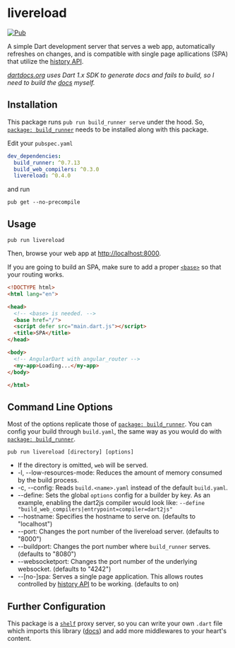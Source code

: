 # livereload

[![Pub](https://img.shields.io/pub/v/livereload.svg)](https://pub.dartlang.org/packages/livereload)

A simple Dart development server that serves a web app, automatically refreshes on changes, and is compatible with single page apllications (SPA) that utilize the [history API][].

_[dartdocs.org][] uses Dart 1.x SDK to generate docs and fails to build, so I need to build the [docs][] myself._

## Installation

This package runs `pub run build_runner serve` under the hood. So, [`package: build_runner`][] needs to be installed along with this package.

Edit your `pubspec.yaml`

```yaml
dev_dependencies:
  build_runner: ^0.7.13
  build_web_compilers: ^0.3.0
  livereload: ^0.4.0
```

and run

```
pub get --no-precompile
```

## Usage

```
pub run livereload
```

Then, browse your web app at [http://localhost:8000](http://localhost:8000).

If you are going to build an SPA, make sure to add a proper [`<base>`][] so that your routing works.

```html
<!DOCTYPE html>
<html lang="en">

<head>
  <!-- <base> is needed. -->
  <base href="/">
  <script defer src="main.dart.js"></script>
  <title>SPA</title>
</head>

<body>
  <!-- AngularDart with angular_router -->
  <my-app>Loading...</my-app>
</body>

</html>
```

## Command Line Options

Most of the options replicate those of [`package: build_runner`][]. You can config your build through `build.yaml`, the same way as you would do with [`package: build_runner`][].

```
pub run livereload [directory] [options]
```

* If the directory is omitted, `web` will be served.
* -l, --low-resources-mode: Reduces the amount of memory consumed by the build process.
* -c, --config: Reads `build.<name>.yaml` instead of the default `build.yaml`.
* --define: Sets the global `options` config for a builder by key. As an example, enabling the dart2js compiler would look like: `--define "build_web_compilers|entrypoint=compiler=dart2js"`
* --hostname: Specifies the hostname to serve on. (defaults to "localhost")
* --port: Changes the port number of the livereload server. (defaults to "8000")
* --buildport: Changes the port number where `build_runner` serves. (defaults to "8080")
* --websocketport: Changes the port number of the underlying websocket. (defaults to "4242")
* --\[no-]spa: Serves a single page application. This allows routes controlled by [history API][] to be working. (defaults to on)

## Further Configuration

This package is a [`shelf`][] proxy server, so you can write your own `.dart` file which imports this library ([docs][]) and add more middlewares to your heart's content.

[`package: build_runner`]: https://pub.dartlang.org/packages/build_runner
[history api]: https://developer.mozilla.org/en-US/docs/Web/API/History_API
[dartdocs.org]: https://www.dartdocs.org/
[docs]: https://furrary.github.io/livereload/
[`<base>`]: https://developer.mozilla.org/en-US/docs/Web/HTML/Element/base
[`shelf`]: https://pub.dartlang.org/packages/shelf
